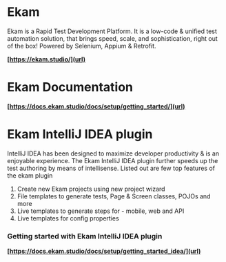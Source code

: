 # Ekam 
Ekam is a Rapid Test Development Platform. It is a low-code & unified test automation solution, that brings speed, scale, and sophistication, right out of the box! Powered by Selenium, Appium & Retrofit.

**[https://ekam.studio/](url)**

# Ekam Documentation
**[https://docs.ekam.studio/docs/setup/getting_started/](url)**

# Ekam IntelliJ IDEA plugin
IntelliJ IDEA has been designed to maximize developer productivity & is an enjoyable experience. The Ekam IntelliJ IDEA plugin further speeds up the test authoring by means of intellisense. Listed out are few top features of the ekam plugin

1. Create new Ekam projects using new project wizard
2. File templates to generate tests, Page & Screen classes, POJOs and more
3. Live templates to generate steps for - mobile, web and API
4. Live templates for config properties

### Getting started with Ekam IntelliJ IDEA plugin

**[https://docs.ekam.studio/docs/setup/getting_started_idea/](url)**

